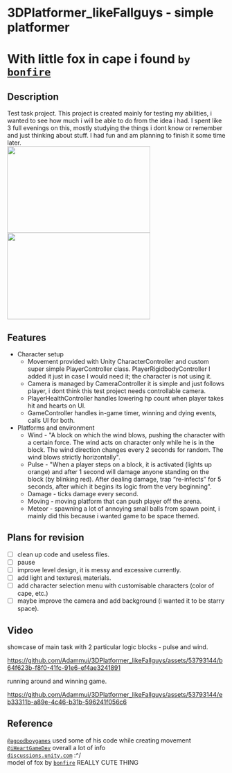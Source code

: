 # 3DPlatformer_likeFallguys - simple platformer
# With little fox in cape i found  `by` [`bonfire`](https://sketchfab.com/bonfire.png)
## Description
Test task project. This project is created mainly for testing my abilities, i wanted to see how much i will be able to do from the idea i had. 
I spent like 3 full evenings on this, mostly studying the things i dont know or remember and just thinking about stuff. I had fun and am planning to finish it some time later. <br>
<img src="https://github.com/Adammui/3DPlatformer_likeFallguys/assets/53793144/608ee352-0db6-4791-bb68-e20115f2f560" width="330" height="200" /> <img src="https://github.com/Adammui/3DPlatformer_likeFallguys/assets/53793144/538aecb5-89e9-41ab-91eb-0a0e44a25324" width="330" height="200" /> 
<br>
## Features
- Character setup
  - Movement provided with Unity CharacterController and custom super simple PlayerController class. PlayerRigidbodyController I added it just in case I would need it; the character is not using it.
  - Camera is managed by CameraController it is simple and just follows player, i dont think this test project needs controllable camera.
  - PlayerHealthController handles lowering hp count when player takes hit and hearts on UI.
  - GameController handles in-game timer, winning and dying events, calls UI for both.
- Platforms and environment 
  - Wind - "A block on which the wind blows, pushing the character with a certain force. The wind acts on
character only while he is in the block. The wind direction changes every 2 seconds for
random. The wind blows strictly horizontally".
  - Pulse - "When a player steps on a block, it is activated (lights up orange) and after 1 second
will damage anyone standing on the block (by blinking red). After dealing damage, trap
“re-infects” for 5 seconds, after which it begins its logic from the very beginning".
  - Damage - ticks damage every second.
  - Moving - moving platform that can push player off the arena.
  - Meteor - spawning a lot of annoying small balls from spawn point, i mainly did this because i wanted game to be space themed.
  
## Plans for revision
- [ ] clean up code and useless files.
- [ ] pause
- [ ] improve level design, it is messy and excessive currently.
- [ ] add light and textures\ materials.
- [ ] add character selection menu with customisable characters (color of cape, etc.)
- [ ] maybe improve the camera and add background (i wanted it to be starry space).

## Video
showcase of main task with 2 particular logic blocks - pulse and wind. 

https://github.com/Adammui/3DPlatformer_likeFallguys/assets/53793144/b64f623b-f8f0-41fc-91e6-ef4ae3241891

running around and winning game.

https://github.com/Adammui/3DPlatformer_likeFallguys/assets/53793144/eb33311b-a89e-4c46-b31b-596241f056c6

## Reference
[`@agoodboygames`](https://www.youtube.com/@agoodboygames) used some of his code while creating movement <br>
[`@iHeartGameDev`](https://www.youtube.com/@iHeartGameDev) overall a lot of info <br>
[`discussions.unity.com`](https://discussions.unity.com)   :^/ <br> 
model of fox by [`bonfire`](https://sketchfab.com/bonfire.png) REALLY CUTE THING <br>
